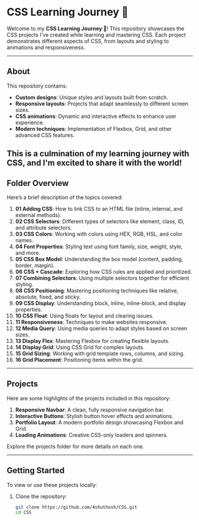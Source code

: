 # CSS Learning Journey 🌟

Welcome to my **CSS Learning Journey 🌟**! This repository showcases the CSS projects I've created while learning and mastering CSS. Each project demonstrates different aspects of CSS, from layouts and styling to animations and responsiveness.

---

## About
This repository contains:
- **Custom designs**: Unique styles and layouts built from scratch.
- **Responsive layouts**: Projects that adapt seamlessly to different screen sizes.
- **CSS animations**: Dynamic and interactive effects to enhance user experience.
- **Modern techniques**: Implementation of Flexbox, Grid, and other advanced CSS features.

This is a culmination of my learning journey with CSS, and I'm excited to share it with the world!
---

## Folder Overview
Here’s a brief description of the topics covered:

1. **01 Adding CSS**: How to link CSS to an HTML file (inline, internal, and external methods).
2. **02 CSS Selectors**: Different types of selectors like element, class, ID, and attribute selectors.
3. **03 CSS Colors**: Working with colors using HEX, RGB, HSL, and color names.
4. **04 Font Properties**: Styling text using font family, size, weight, style, and more.
5. **05 CSS Box Model**: Understanding the box model (content, padding, border, margin).
6. **06 CSS + Cascade**: Exploring how CSS rules are applied and prioritized.
7. **07 Combining Selectors**: Using multiple selectors together for efficient styling.
8. **08 CSS Positioning**: Mastering positioning techniques like relative, absolute, fixed, and sticky.
9. **09 CSS Display**: Understanding block, inline, inline-block, and display properties.
10. **10 CSS Float**: Using floats for layout and clearing issues.
11. **11 Responsiveness**: Techniques to make websites responsive.
12. **12 Media Query**: Using media queries to adapt styles based on screen sizes.
13. **13 Display Flex**: Mastering Flexbox for creating flexible layouts.
14. **14 Display Grid**: Using CSS Grid for complex layouts.
15. **15 Grid Sizing**: Working with grid template rows, columns, and sizing.
16. **16 Grid Placement**: Positioning items within the grid.
    
---

## Projects
Here are some highlights of the projects included in this repository:

1. **Responsive Navbar**: A clean, fully responsive navigation bar.
2. **Interactive Buttons**: Stylish button hover effects and animations.
3. **Portfolio Layout**: A modern portfolio design showcasing Flexbox and Grid.
4. **Loading Animations**: Creative CSS-only loaders and spinners.

Explore the projects folder for more details on each one.

---

## Getting Started
To view or use these projects locally:

1. Clone the repository:
   ```bash
   git clone https://github.com/4shuthosh/CSS.git
   cd CSS
